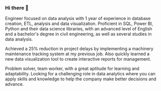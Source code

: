 ### Hi there 👋

Engineer focused on data analysis with 1 year of experience in database creation, ETL, analysis and data visualization. Proficient in SQL, Power BI, Python and their data science libraries, with an advanced level of English and a bachelor's degree in civil engineering, as well as several studies in data analysis.

Achieved a 25% reduction in project delays by implementing a machinery maintenance tracking system at my previous job. Also quickly learned a new data visualization tool to create interactive reports for management.

Problem solver, team worker, with a great aptitude for learning and adaptability. Looking for a challenging role in data analytics where you can apply skills and knowledge to help the company make better decisions and advance.
<!--
**nicolasmartinsanchez/nicolasmartinsanchez** is a ✨ _special_ ✨ repository because its `README.md` (this file) appears on your GitHub profile.

Here are some ideas to get you started:

- 🔭 I’m currently working on ...
- 🌱 I’m currently learning ...
- 👯 I’m looking to collaborate on ...
- 🤔 I’m looking for help with ...
- 💬 Ask me about ...
- 📫 How to reach me: ...
- 😄 Pronouns: ...
- ⚡ Fun fact: ...
-->
